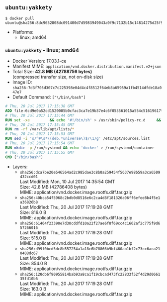 ## `ubuntu:yakkety`

```console
$ docker pull ubuntu@sha256:8dc9652808dc091400d7d5983949043a9f9c7132b15c14814275d25f94bca18a
```

-	Platforms:
	-	linux; amd64

### `ubuntu:yakkety` - linux; amd64

-	Docker Version: 17.03.1-ce
-	Manifest MIME: `application/vnd.docker.distribution.manifest.v2+json`
-	Total Size: **42.8 MB (42788756 bytes)**  
	(compressed transfer size, not on-disk size)
-	Image ID: `sha256:7d3f705d307c7c225398e04d4c4f8512f64eb8a65959a1fb4514dfde18a047e7`
-	Default Command: `["\/bin\/bash"]`

```dockerfile
# Thu, 20 Jul 2017 17:15:38 GMT
ADD file:6cd9e0a52cd1520005b0cfac3ca7e19b37e4c6f053561015a554c51619617f6f in / 
# Thu, 20 Jul 2017 17:15:44 GMT
RUN set -xe 		&& echo '#!/bin/sh' > /usr/sbin/policy-rc.d 	&& echo 'exit 101' >> /usr/sbin/policy-rc.d 	&& chmod +x /usr/sbin/policy-rc.d 		&& dpkg-divert --local --rename --add /sbin/initctl 	&& cp -a /usr/sbin/policy-rc.d /sbin/initctl 	&& sed -i 's/^exit.*/exit 0/' /sbin/initctl 		&& echo 'force-unsafe-io' > /etc/dpkg/dpkg.cfg.d/docker-apt-speedup 		&& echo 'DPkg::Post-Invoke { "rm -f /var/cache/apt/archives/*.deb /var/cache/apt/archives/partial/*.deb /var/cache/apt/*.bin || true"; };' > /etc/apt/apt.conf.d/docker-clean 	&& echo 'APT::Update::Post-Invoke { "rm -f /var/cache/apt/archives/*.deb /var/cache/apt/archives/partial/*.deb /var/cache/apt/*.bin || true"; };' >> /etc/apt/apt.conf.d/docker-clean 	&& echo 'Dir::Cache::pkgcache ""; Dir::Cache::srcpkgcache "";' >> /etc/apt/apt.conf.d/docker-clean 		&& echo 'Acquire::Languages "none";' > /etc/apt/apt.conf.d/docker-no-languages 		&& echo 'Acquire::GzipIndexes "true"; Acquire::CompressionTypes::Order:: "gz";' > /etc/apt/apt.conf.d/docker-gzip-indexes 		&& echo 'Apt::AutoRemove::SuggestsImportant "false";' > /etc/apt/apt.conf.d/docker-autoremove-suggests
# Thu, 20 Jul 2017 17:15:45 GMT
RUN rm -rf /var/lib/apt/lists/*
# Thu, 20 Jul 2017 17:15:53 GMT
RUN sed -i 's/^#\s*\(deb.*universe\)$/\1/g' /etc/apt/sources.list
# Thu, 20 Jul 2017 17:15:54 GMT
RUN mkdir -p /run/systemd && echo 'docker' > /run/systemd/container
# Thu, 20 Jul 2017 17:15:55 GMT
CMD ["/bin/bash"]
```

-	Layers:
	-	`sha256:dca7be20e546564ad2c985dae3c8b0a259454f5637e98b59a3ca6509432ccd01`  
		Last Modified: Mon, 10 Jul 2017 14:35:54 GMT  
		Size: 42.8 MB (42786408 bytes)  
		MIME: application/vnd.docker.image.rootfs.diff.tar.gzip
	-	`sha256:40bca54f5968c2bdb0d8516e6c2ca4d8f181326a06ff6efee8b4f5e1a36826b8`  
		Last Modified: Thu, 20 Jul 2017 17:19:28 GMT  
		Size: 816.0 B  
		MIME: application/vnd.docker.image.rootfs.diff.tar.gzip
	-	`sha256:61464f23390e7d30cddfd10a22f27ae6f8f69cc4c1662af2c775f9d657266016`  
		Last Modified: Thu, 20 Jul 2017 17:19:28 GMT  
		Size: 515.0 B  
		MIME: application/vnd.docker.image.rootfs.diff.tar.gzip
	-	`sha256:d99f0bcd5dc8b557254a1a18c6b78866b9bf460ab1bf2c73cc6aca210408dc67`  
		Last Modified: Thu, 20 Jul 2017 17:19:28 GMT  
		Size: 854.0 B  
		MIME: application/vnd.docker.image.rootfs.diff.tar.gzip
	-	`sha256:120db6f90955814bab93a8ca1f19cbcad473fc22833f52f4d29d066135fd10b6`  
		Last Modified: Thu, 20 Jul 2017 17:19:28 GMT  
		Size: 163.0 B  
		MIME: application/vnd.docker.image.rootfs.diff.tar.gzip
